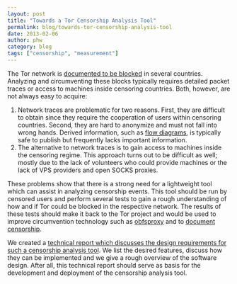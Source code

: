 ```yaml
---
layout: post
title: "Towards a Tor Censorship Analysis Tool"
permalink: blog/towards-tor-censorship-analysis-tool
date: 2013-02-06
author: phw
category: blog
tags: ["censorship", "measurement"]
---
```


The Tor network is [documented to be blocked](https://censorshipwiki.torproject.org) in several countries. Analyzing and circumventing these blocks typically requires detailed packet traces or access to machines inside censoring countries. Both, however, are not always easy to acquire:

1. Network traces are problematic for two reasons. First, they are difficult to obtain since they require the cooperation of users within censoring countries. Second, they are hard to anonymize and must not fall into wrong hands. Derived information, such as [flow diagrams](https://media.torproject.org/image/blog-images/2012-05-31-ethiopia-dpi-blocking-of-tor.png), is typically safe to publish but frequently lacks important information.
2. The alternative to network traces is to gain access to machines inside the censoring regime. This approach turns out to be difficult as well; mostly due to the lack of volunteers who could provide machines or the lack of VPS providers and open SOCKS proxies.

These problems show that there is a strong need for a lightweight tool which can assist in analyzing censorship events. This tool should be run by censored users and perform several tests to gain a rough understanding of how and if Tor could be blocked in the respective network. The results of these tests should make it back to the Tor project and would be used to improve circumvention technology such as [obfsproxy](https://www.torproject.org/projects/obfsproxy.html.en) and to [document censorship](https://censorshipwiki.torproject.org).

We created a [technical report which discusses the design requirements for such a censorship analysis tool](https://research.torproject.org/techreports/censorship-analysis-tool-2013-02-06.pdf). We list the desired features, discuss how they can be implemented and we give a rough overview of the software design. After all, this technical report should serve as basis for the development and deployment of the censorship analysis tool.

